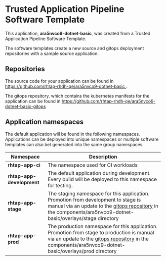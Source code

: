 # Trusted Application Pipeline Software Template

This application, **ara5nvco9-dotnet-basic**, was created from a Trusted Application Pipeline Software Template.

The software templates create a new source and gitops deployment repositories with a sample source application. 

## Repositories

The source code for your application can be found in [https://github.com/rhtap-rhdh-qe/ara5nvco9-dotnet-basic ](https://github.com/rhtap-rhdh-qe/ara5nvco9-dotnet-basic ).
 
The gitops repository, which contains the kubernetes manifests for the application can be found in 
[https://github.com/rhtap-rhdh-qe/ara5nvco9-dotnet-basic-gitops ](https://github.com/rhtap-rhdh-qe/ara5nvco9-dotnet-basic-gitops ) 

## Application namespaces 

The default application will be found in the following namespaces. Applications can be deployed into unique namespaces or multiple software templates can also bet generated into the same group namespaces.  

|  Namespace   |  Description   |  
| -------- | -------- |
| **rhtap-app-ci** | The namespace used for CI workloads |
| **rhtap-app-development** | The default application during development. Every build will be deployed to this namespace for testing. |
| **rhtap-app-stage** | The staging namespace for this application. Promotion from development to stage is manual via an update to the [gitops repository](https://github.com/rhtap-rhdh-qe/ara5nvco9-dotnet-basic-gitops ) in the components/ara5nvco9-dotnet-basic/overlays/stage directory |
| **rhtap-app-prod** | The production namespace for this application. Promotion from stage to production is manual via an update to the [gitops repository](https://github.com/rhtap-rhdh-qe/ara5nvco9-dotnet-basic-gitops ) in the components/ara5nvco9-dotnet-basic/overlays/prod directory |